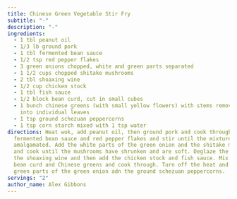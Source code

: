 ```yaml
---
title: Chinese Green Vegetable Stir Fry
subtitle: "-"
description: "-"
ingredients:
  - 1 tbl peanut oil
  - 1/3 lb ground pork
  - 1 tbl fermented bean sauce
  - 1/2 tsp red pepper flakes
  - 3 green onions chopped, white and green parts separated
  - 1 1/2 cups chopped shitake mushrooms
  - 2 tbl shoaxing wine
  - 1/2 cup chicken stock
  - 1 tbl fish sauce
  - 1/2 block bean curd, cut in small cubes
  - 1 bunch chinese greens (with small yellow flowers) with stems removed, torn
    into individual leaves
  - 1 tsp ground schezuan peppercorns
  - 1 tsp corn starch mixed with 1 tsp water
directions: Heat wok, add peanut oil, then ground pork and cook through. Add
  fermented bean sauce and red pepper flakes and stir until the mixture has
  amalgamated. Add the white parts of the green onion and the shitake mushrooms
  and cook until the mushrooms have shrunken and are soft. Deglaze the wok with
  the shoaxing wine and then add the chicken stock and fish sauce. Mix in the
  bean curd and Chinese greens and cook through. Turn off the heat and add the
  green parts of the green onion adn the ground schezuan peppercorns.
servings: "2"
author_name: Alex Gibbons
---
```


